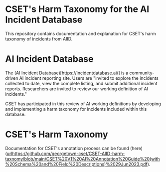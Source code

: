 # CSET's Harm Taxonomy for the AI Incident Database

This repository contains documentation and explanation for CSET's harm taxonomy of incidents from AIID.

# AI Incident Database

The (AI Incident Database)[https://incidentdatabase.ai/] is a community-driven AI incident reporting site. Users are "invited to explore the incidents collected to date, view the complete listing, and submit additional incident reports. Researchers are invited to review our working definition of AI incidents." 

CSET has participated in this review of AI working definitions by developing and implementing a harm taxonomy for incidents included within this database. 

# CSET's Harm Taxonomy 
Documentation for CSET's annotation process can be found (here)([url](https://github.com/georgetown-cset/CSET-AIID-harm-taxnomy/blob/main/CSET%20V1%20AI%20Annotation%20Guide%20(with%20Schema%20and%20Field%20Descriptions)%2029Jun2023.pdf)https://github.com/georgetown-cset/CSET-AIID-harm-taxnomy/blob/main/CSET%20V1%20AI%20Annotation%20Guide%20(with%20Schema%20and%20Field%20Descriptions)%2029Jun2023.pdf). 
